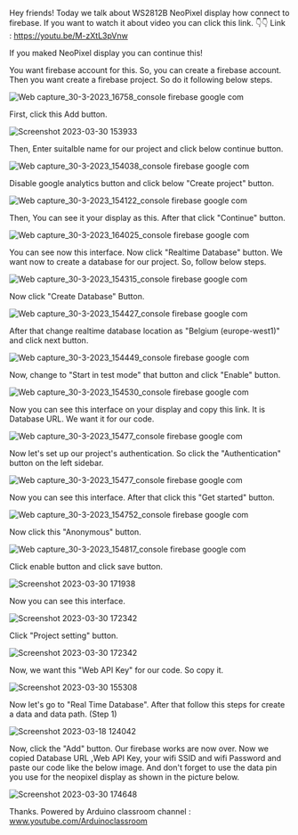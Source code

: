Hey friends!
Today we talk about WS2812B NeoPixel display how connect to firebase. If you want to watch it about video you can click this link. 👇👇
Link : https://youtu.be/M-zXtL3pVnw

If you maked NeoPixel display you can continue this! 

You want firebase account for this. So, you can create a firebase account. Then you want create a firebase project. So do it following below steps.

![Web capture_30-3-2023_16758_console firebase google com](https://user-images.githubusercontent.com/92985498/228814590-f7b8433b-a647-421d-a867-28bbc4cb080f.jpeg)

First, click this Add button.


![Screenshot 2023-03-30 153933](https://user-images.githubusercontent.com/92985498/228815744-62f89b5b-d9b7-4d1a-81af-1a0861e20502.png)

Then, Enter suitalble name for our project and click below continue button.


![Web capture_30-3-2023_154038_console firebase google com](https://user-images.githubusercontent.com/92985498/228816662-c2171e1f-46f7-4aa5-9e6e-5771fdc6c748.jpeg)

Disable google analytics button and click below "Create project" button.


![Web capture_30-3-2023_154122_console firebase google com](https://user-images.githubusercontent.com/92985498/228817192-011461fc-c6bc-4911-96bc-9215a0310bac.jpeg)

Then, You can see it your display as this. After that click "Continue" button.


![Web capture_30-3-2023_164025_console firebase google com](https://user-images.githubusercontent.com/92985498/228818440-066004c2-37a3-4d0a-920b-3d60405d2d84.jpeg)

You can see now this interface. Now click "Realtime Database" button. We want now to create a database for our project. So, follow below steps.


![Web capture_30-3-2023_154315_console firebase google com](https://user-images.githubusercontent.com/92985498/228819585-f181b0d8-c347-4ec0-a18b-ed74bfdd114e.jpeg)

Now click "Create Database" Button.


![Web capture_30-3-2023_154427_console firebase google com](https://user-images.githubusercontent.com/92985498/228821279-4301c1b4-61fb-4dd8-b828-fa9cadf9722b.jpeg)

After that change realtime database location as "Belgium (europe-west1)" and click next button.


![Web capture_30-3-2023_154449_console firebase google com](https://user-images.githubusercontent.com/92985498/228822311-7f20b214-784c-47cf-b15a-84eb64bc2938.jpeg)

Now, change to "Start in test mode" that button and click "Enable" button.


![Web capture_30-3-2023_154530_console firebase google com](https://user-images.githubusercontent.com/92985498/228823315-ef95e3a2-95e3-47cd-bf60-3d5c27ad1e3a.jpeg)

Now you can see this interface on your display and copy this link. It is Database URL. We want it for our code.


![Web capture_30-3-2023_15477_console firebase google com](https://user-images.githubusercontent.com/92985498/228824078-2031a1bc-a3c8-4763-9fcd-9910e0347776.jpeg)

Now let's set up our project's authentication. So click the "Authentication" button on the left sidebar. 


![Web capture_30-3-2023_15477_console firebase google com](https://user-images.githubusercontent.com/92985498/228825090-86fe3dfa-35e5-4bc7-bdd8-185e17a60792.jpeg)

Now you can see this interface. After that click this "Get started" button.


![Web capture_30-3-2023_154752_console firebase google com](https://user-images.githubusercontent.com/92985498/228825605-4cf217c9-5f91-4b87-90de-d5e06fa852a8.jpeg)

Now click this "Anonymous" button.


![Web capture_30-3-2023_154817_console firebase google com](https://user-images.githubusercontent.com/92985498/228826187-67082ec6-03a6-47e5-8d29-c050bfb83dff.jpeg)

Click enable button and click save button.


![Screenshot 2023-03-30 171938](https://user-images.githubusercontent.com/92985498/228827128-e21d6a29-a999-4835-bdcd-d0be12808bbc.png)

Now you can see this interface.


![Screenshot 2023-03-30 172342](https://user-images.githubusercontent.com/92985498/228828224-1bf1de7b-3445-4599-a9fc-ab9c71c6276c.png)

Click "Project setting" button.


![Screenshot 2023-03-30 172342](https://user-images.githubusercontent.com/92985498/228828667-aee3b512-b039-417a-9253-b32b72f877c9.png)

Now, we want this "Web API Key" for our code. So copy it. 


![Screenshot 2023-03-30 155308](https://user-images.githubusercontent.com/92985498/228829275-fc3d3e14-20e1-4957-88c4-da40eec9210c.png)

Now let's go to "Real Time Database". After that follow this steps for create a data and data path. (Step 1)


![Screenshot 2023-03-18 124042](https://user-images.githubusercontent.com/92985498/228830210-33a60fd5-d806-4b89-aebf-7c6a1218b957.png)

Now, click the "Add" button. Our firebase works are now over. Now we copied Database URL ,Web API Key, your wifi SSID and wifi Password and paste our code like the below image. And don't forget to use the data pin you use for the neopixel display as shown in the picture below.

![Screenshot 2023-03-30 174648](https://user-images.githubusercontent.com/92985498/228834310-b3bb4ad0-7714-46c8-9bd3-3b542ae26b98.png)

Thanks.
Powered by Arduino classroom channel : www.youtube.com/Arduinoclassroom
